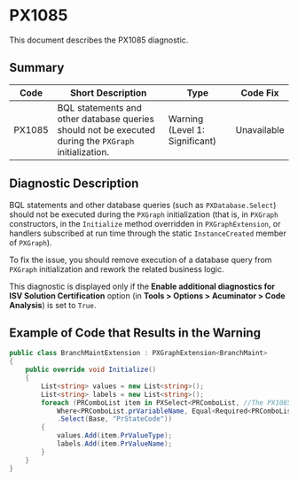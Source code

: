 # PX1085
This document describes the PX1085 diagnostic.

## Summary

| Code   | Short Description                                                                                     | Type                           | Code Fix    | 
| ------ | ----------------------------------------------------------------------------------------------------- | ------------------------------ | ----------- | 
| PX1085 | BQL statements and other database queries should not be executed during the `PXGraph` initialization. | Warning (Level 1: Significant) | Unavailable |

## Diagnostic Description
BQL statements and other database queries (such as `PXDatabase.Select`) should not be executed during the `PXGraph` initialization (that is, in `PXGraph` constructors, in the `Initialize` method overridden in `PXGraphExtension`, or handlers subscribed at run time through the static `InstanceCreated` member of `PXGraph`).

To fix the issue, you should remove execution of a database query from `PXGraph` initialization and rework the related business logic.

This diagnostic is displayed only if the **Enable additional diagnostics for ISV Solution Certification** option (in **Tools > Options > Acuminator > Code Analysis**) is set to `True`.

## Example of Code that Results in the Warning

```C#
public class BranchMaintExtension : PXGraphExtension<BranchMaint>
{
    public override void Initialize()
    {
        List<string> values = new List<string>();
        List<string> labels = new List<string>();
        foreach (PRComboList item in PXSelect<PRComboList, //The PX1085 error is displayed for this line.
            Where<PRComboList.prVariableName, Equal<Required<PRComboList.prVariableName>>>>
            .Select(Base, "PrStateCode"))
        {
            values.Add(item.PrValueType);
            labels.Add(item.PrValueName);
        }
    }
}
```